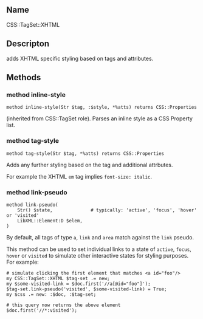 Name
----

CSS::TagSet::XHTML

Descripton
----------

adds XHTML specific styling based on tags and attributes.

Methods
-------

### method inline-style

    method inline-style(Str $tag, :$style, *%atts) returns CSS::Properties

(inherited from CSS::TagSet role). Parses an inline style as a CSS Property list.

### method tag-style

    method tag-style(Str $tag, *%atts) returns CSS::Properties

Adds any further styling based on the tag and additional attrbutes.

For example the XHTML `em` tag implies `font-size: italic`.

### method link-pseudo

    method link-pseudo(
        Str() $state,              # typically: 'active', 'focus', 'hover' or 'visited'
        LibXML::Element:D $elem,
    )

By default, all tags of type `a`, `link` and `area` match against the `link` pseudo.

This method can be used to set individual links to a state of `active`, `focus`, `hover` or `visited` to simulate other interactive states for styling purposes. For example:

    # simulate clicking the first element that matches <a id="foo"/>
    my CSS::TagSet::XHTML $tag-set .= new;
    my $some-visited-link = $doc.first('//a[@id="foo"]');
    $tag-set.link-pseudo('visited', $some-visited-link) = True;
    my $css .= new: :$doc, :$tag-set;

    # this query now returns the above element
    $doc.first('//*:visited');

